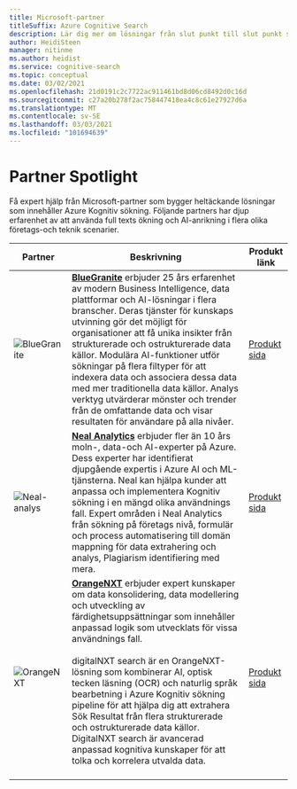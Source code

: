 ```yaml
---
title: Microsoft-partner
titleSuffix: Azure Cognitive Search
description: Lär dig mer om lösningar från slut punkt till slut punkt som erbjuds av Microsoft-partner som innehåller Azure Kognitiv sökning.
author: HeidiSteen
manager: nitinme
ms.author: heidist
ms.service: cognitive-search
ms.topic: conceptual
ms.date: 03/02/2021
ms.openlocfilehash: 21d0191c2c7722ac911461bd8d06cd8492d0c16d
ms.sourcegitcommit: c27a20b278f2ac758447418ea4c8c61e27927d6a
ms.translationtype: MT
ms.contentlocale: sv-SE
ms.lasthandoff: 03/03/2021
ms.locfileid: "101694639"
---
```

# <a name="partner-spotlight"></a>Partner Spotlight

Få expert hjälp från Microsoft-partner som bygger heltäckande lösningar som innehåller Azure Kognitiv sökning. Följande partners har djup erfarenhet av att använda full texts ökning och AI-anrikning i flera olika företags-och teknik scenarier.

| Partner | Beskrivning | Produkt länk |
|---------|-------------|----------------------|
| ![BlueGranite](media/resource-partners/blue-granite-full-color.png "Blå Granite företags logo typ") | [**BlueGranite**](https:///www.bluegranite.com/) erbjuder 25 års erfarenhet av modern Business Intelligence, data plattformar och AI-lösningar i flera branscher. Deras tjänster för kunskaps utvinning gör det möjligt för organisationer att få unika insikter från strukturerade och ostrukturerade data källor. Modulära AI-funktioner utför sökningar på flera filtyper för att indexera data och associera dessa data med mer traditionella data källor. Analys verktyg utvärderar mönster och trender från de omfattande data och visar resultaten för användare på alla nivåer. | [Produkt sida](https://www.bluegranite.com/knowledge-mining) |
| ![Neal-analys](media/resource-partners/neal-analytics-logo.png "Företags logo typ för Neal Analytics") | [**Neal Analytics**](https://nealanalytics.com/) erbjuder fler än 10 års moln-, data-och AI-experter på Azure. Dess experter har identifierat djupgående expertis i Azure AI och ML-tjänsterna. Neal kan hjälpa kunder att anpassa och implementera Kognitiv sökning i en mängd olika användnings fall. Expert områden i Neal Analytics från sökning på företags nivå, formulär och process automatisering till domän mappning för data extrahering och analys, Plagiarism identifiering med mera. | [Produkt sida](https://go.nealanalytics.com/cognitive-search)|
| ![OrangeNXT](media/resource-partners/orangenxt-beldmerk-boven-160px.png "OrangeNXT företags logo typ") | [**OrangeNXT**](https://orangenxt.com/) erbjuder expert kunskaper om data konsolidering, data modellering och utveckling av färdighetsuppsättningar som innehåller anpassad logik som utvecklats för vissa användnings fall.<br/><br/>digitalNXT search är en OrangeNXT-lösning som kombinerar AI, optisk tecken läsning (OCR) och naturlig språk bearbetning i Azure Kognitiv sökning pipeline för att hjälpa dig att extrahera Sök Resultat från flera strukturerade och ostrukturerade data källor. DigitalNXT search är avancerad anpassad kognitiva kunskaper för att tolka och korrelera utvalda data.<br/><br/>| [Produkt sida](https://orangenxt.com/solutions/digitalnxt/digitalnxt-search/)|